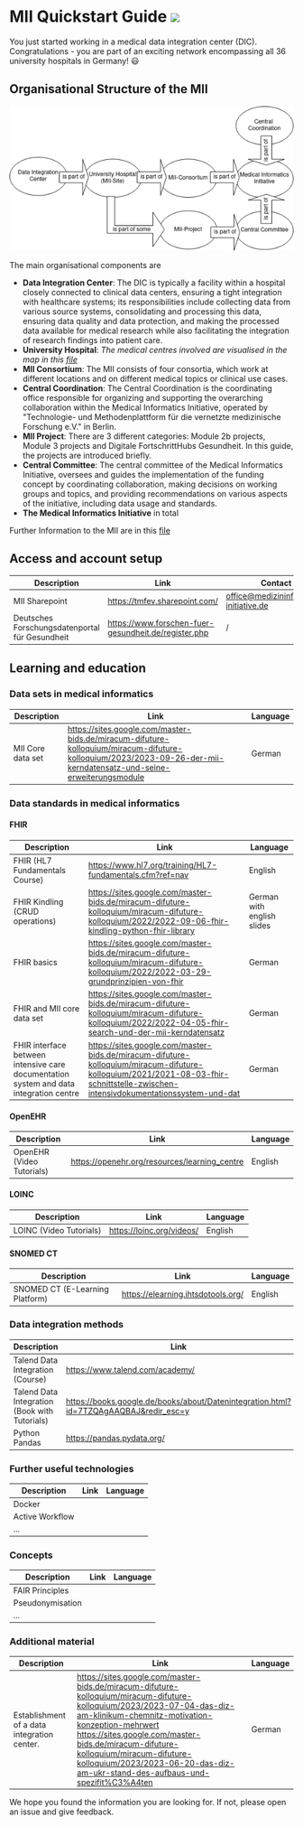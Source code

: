 # MII Quickstart Guide ![](https://pad.gwdg.de/uploads/36d476c8-c759-4829-aa87-53952155eec8.png)
You just started working in a medical data integration center (DIC). Congratulations - you are part of an exciting network encompassing all 36 university hospitals in Germany! :smiley:

## Organisational Structure of the MII
![](./MII-Structure.drawio.png)

The main organisational components are 
- **Data Integration Center**: The DIC is typically a facility within a hospital closely connected to clinical data centers, ensuring a tight integration with healthcare systems; its responsibilities include collecting data from various source systems, consolidating and processing this data, ensuring data quality and data protection, and making the processed data available for medical research while also facilitating the integration of research findings into patient care.
- **University Hospital**: *The medical centres involved are visualised in the map in this [file](./MII_Information.md)*
- **MII Consortium**: The MII consists of four consortia, which work at different locations and on different medical topics or clinical use cases.
- **Central Coordination**: The Central Coordination is the coordinating office responsible for organizing and supporting the overarching collaboration within the Medical Informatics Initiative, operated by "Technologie- und Methodenplattform für die vernetzte medizinische Forschung e.V." in Berlin.
- **MII Project**: There are 3 different categories: Module 2b projects, Module 3 projects and Digitale FortschrittHubs Gesundheit. In this guide, the projects are introduced briefly.
- **Central Committee**: The central committee of the Medical Informatics Initiative, oversees and guides the implementation of the funding concept by coordinating collaboration, making decisions on working groups and topics, and providing recommendations on various aspects of the initiative, including data usage and standards.
- **The Medical Informatics Initiative** in total

Further Information to the MII are in this [file](./MII_Information.md)

## Access and account setup
| Description | Link | Contact
| -------- | -------- | -------- |
| MII Sharepoint | https://tmfev.sharepoint.com/ | office@medizininformatik-initiative.de
| Deutsches Forschungsdatenportal für Gesundheit | https://www.forschen-fuer-gesundheit.de/register.php | /

## Learning and education
### Data sets in medical informatics
| Description | Link | Language
| -------- | -------- | -------- |
| MII Core data set | https://sites.google.com/master-bids.de/miracum-difuture-kolloquium/miracum-difuture-kolloquium/2023/2023-09-26-der-mii-kerndatensatz-und-seine-erweiterungsmodule | German

### Data standards in medical informatics
#### FHIR
| Description | Link | Language
| -------- | -------- | -------- |
| FHIR (HL7 Fundamentals Course) | https://www.hl7.org/training/HL7-fundamentals.cfm?ref=nav | English
| FHIR Kindling (CRUD operations) | https://sites.google.com/master-bids.de/miracum-difuture-kolloquium/miracum-difuture-kolloquium/2022/2022-09-06-fhir-kindling-python-fhir-library | German with english slides
| FHIR basics | https://sites.google.com/master-bids.de/miracum-difuture-kolloquium/miracum-difuture-kolloquium/2022/2022-03-29-grundprinzipien-von-fhir | German
| FHIR and MII core data set | https://sites.google.com/master-bids.de/miracum-difuture-kolloquium/miracum-difuture-kolloquium/2022/2022-04-05-fhir-search-und-der-mii-kerndatensatz | German
| FHIR interface between intensive care documentation system and data integration centre | https://sites.google.com/master-bids.de/miracum-difuture-kolloquium/miracum-difuture-kolloquium/2021/2021-08-03-fhir-schnittstelle-zwischen-intensivdokumentationssystem-und-dat | German
#### OpenEHR
| Description | Link | Language
| -------- | -------- | -------- |
| OpenEHR (Video Tutorials) | https://openehr.org/resources/learning_centre | English
#### LOINC
| Description | Link | Language
| -------- | -------- | -------- |
| LOINC (Video Tutorials) | https://loinc.org/videos/ | English
#### SNOMED CT
| Description | Link | Language
| -------- | -------- | -------- |
| SNOMED CT (E-Learning Platform) | https://elearning.ihtsdotools.org/ | English

### Data integration methods
| Description | Link |Language
| -------- | -------- | -------- |
| Talend Data Integration (Course) | https://www.talend.com/academy/ | English
| Talend Data Integration (Book with Tutorials) | https://books.google.de/books/about/Datenintegration.html?id=7TZQAgAAQBAJ&redir_esc=y | German
| Python Pandas | https://pandas.pydata.org/ | English

### Further useful technologies
| Description | Link |Language
| -------- | -------- | -------- |
| Docker |  | 
| Active Workflow |  |
| ... |  |

### Concepts
| Description | Link |Language
| -------- | -------- | -------- |
| FAIR Principles |  |
| Pseudonymisation |  |
| ... |  |

### Additional material
| Description | Link |Language
| -------- | -------- | -------- |
| Establishment of a data integration center. | https://sites.google.com/master-bids.de/miracum-difuture-kolloquium/miracum-difuture-kolloquium/2023/2023-07-04-das-diz-am-klinikum-chemnitz-motivation-konzeption-mehrwert https://sites.google.com/master-bids.de/miracum-difuture-kolloquium/miracum-difuture-kolloquium/2023/2023-06-20-das-diz-am-ukr-stand-des-aufbaus-und-spezifit%C3%A4ten| German

We hope you found the information you are looking for. If not, please open an issue and give feedback. 
